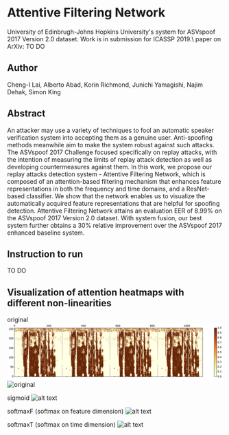 # Attentive Filtering Network
University of Edinbrugh-Johns Hopkins University's system for ASVspoof 2017 Version 2.0 dataset. Work is in submission for ICASSP 2019.\\
paper on ArXiv: TO DO 

## Author 
Cheng-I Lai, Alberto Abad, Korin Richmond, Junichi Yamagishi, Najim Dehak, Simon King 

## Abstract 
An attacker may use a variety of techniques to fool an automatic speaker verification system into accepting them as a genuine user. Anti-spoofing methods meanwhile aim to make the system robust against such attacks. The ASVspoof 2017 Challenge focused specifically on replay attacks, with the intention of measuring the limits of replay attack detection as well as developing countermeasures against them. In this work, we propose our replay attacks detection system - Attentive Filtering Network, which is composed of an attention-based filtering mechanism that enhances feature representations in both the frequency and time domains, and a ResNet-based classifier. We show that the network enables us to visualize the automatically acquired feature representations that are helpful for spoofing detection. Attentive Filtering Network attains an evaluation EER of 8.99% on the ASVspoof 2017 Version 2.0 dataset. With system fusion, our best system further obtains a 30% relative improvement over the ASVspoof 2017 enhanced baseline system.

## Instruction to run 
TO DO 

## Visualization of attention heatmaps with different non-linearities
original 
![alt text](github_image/original)
![original]("https://github.com/jefflai108/Attentive-Filtering-Network/raw/master/github_image/softmaxT.pdf")

sigmoid 
![alt text](https://github.com/jefflai108/Attentive-Filtering-Network.git/github_image/sigmoid)

softmaxF (softmax on feature dimension)
![alt text](https://github.com/jefflai108/Attentive-Filtering-Network.git/github_image/softmaxF)

softmaxT (softmax on time dimension)
![alt text](https://github.com/jefflai108/Attentive-Filtering-Network.git/github_image/softmaxT)
